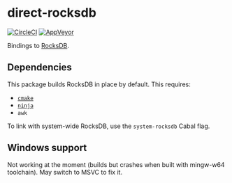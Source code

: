 # direct-rocksdb

[![CircleCI](https://circleci.com/gh/TerrorJack/direct-rocksdb/tree/master.svg?style=shield)](https://circleci.com/gh/TerrorJack/direct-rocksdb/tree/master)
[![AppVeyor](https://ci.appveyor.com/api/projects/status/github/TerrorJack/direct-rocksdb?branch=master&svg=true)](https://ci.appveyor.com/project/TerrorJack/direct-rocksdb?branch=master)

Bindings to [RocksDB](https://github.com/facebook/rocksdb).

## Dependencies

This package builds RocksDB in place by default. This requires:

* [`cmake`](https://cmake.org/)
* [`ninja`](http://ninja-build.org/)
* `awk`

To link with system-wide RocksDB, use the `system-rocksdb` Cabal flag.

## Windows support

Not working at the moment (builds but crashes when built with mingw-w64 toolchain). May switch to MSVC to fix it.
